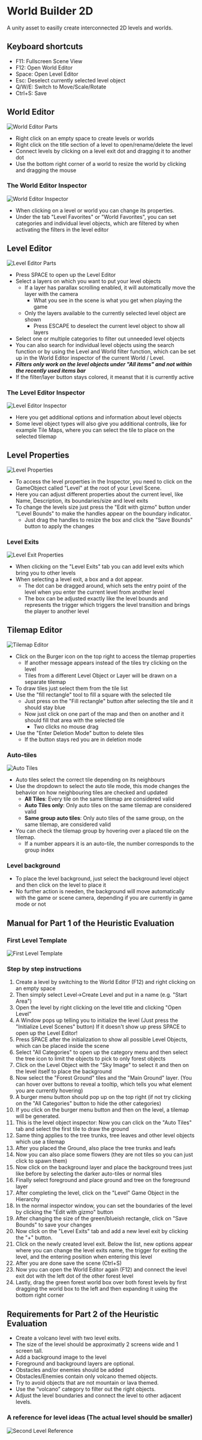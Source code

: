 # World Builder 2D
A unity asset to easilly create interconnected 2D levels and worlds.

## Keyboard shortcuts
- F11: Fullscreen Scene View
- F12: Open World Editor
- Space: Open Level Editor
- Esc: Deselect currently selected level object
- Q/W/E: Switch to Move/Scale/Rotate
- Ctrl+S: Save

## World Editor
![World Editor Parts](https://github.com/Dr4g0nsoul/World-Builder-2D/blob/release/images/EditorHelp3.png)
- Right click on an empty space to create levels or worlds
- Right click on the title section of a level to open/rename/delete the level
- Connect levels by clicking on a level exit dot and dragging it to another dot
- Use the bottom right corner of a world to resize the world by clicking and dragging the mouse
### The World Editor Inspector
![World Editor Inspector](https://github.com/Dr4g0nsoul/World-Builder-2D/blob/release/images/EditorHelp4.png)
- When clicking on a level or world you can change its properties.
- Under the tab "Level Favorites" or "World Favorites", you can set categories and individual level objects, which are filtered by when activating the filters in the level editor

## Level Editor
![Level Editor Parts](https://github.com/Dr4g0nsoul/World-Builder-2D/blob/release/images/EditorHelp1.png)
- Press SPACE to open up the Level Editor
- Select a layers on which you want to put your level objects
  - If a layer has parallax scrolling enabled, it will automatically move the layer with the camera
    - What you see in the scene is what you get when playing the game
  - Only the layers available to the currently selected level object are shown
    - Press ESCAPE to deselect the current level object to show all layers
- Select one or multiple categories to filter out unneeded level objects
- You can also search for individual level objects using the search function or by using the Level and World filter function, which can be set up in the World Editor inspector of the current World / Level.
- ***Filters only work on the level objects under "All items" and not within the recently used items bar***
- If the filter/layer button stays colored, it meanst that it is currently active
### The Level Editor Inspector
![Level Editor Inspector](https://github.com/Dr4g0nsoul/World-Builder-2D/blob/release/images/EditorHelp2.png)
- Here you get additional options and information about level objects
- Some level object types will also give you additional controlls, like for example Tile Maps, where you can select the tile to place on the selected tilemap

## Level Properties
![Level Properties](https://github.com/Dr4g0nsoul/World-Builder-2D/blob/release/images/EditorHelp5.png)
- To access the level properties in the Inspector, you need to click on the GameObject called "Level" at the root of your Level Scene.
- Here you can adjust different properties about the current level, like Name, Description, its boundaries/size and level exits
- To change the levels size just press the "Edit with gizmo" button under "Level Bounds" to make the handles appear on the boundary indicator.
  - Just drag the handles to resize the box and click the "Save Bounds" button to apply the changes
### Level Exits
![Level Exit Properties](https://github.com/Dr4g0nsoul/World-Builder-2D/blob/release/images/EditorHelp6.png)
- When clicking on the "Level Exits" tab you can add level exits which bring you to other levels
- When selecting a level exit, a box and a dot appear.
  - The dot can be dragged around, which sets the entry point of the level when you enter the current level from another level
  - The box can be adjusted exactly like the level bounds and represents the trigger which triggers the level transition and brings the player to another level

## Tilemap Editor
![Tilemap Editor](https://github.com/Dr4g0nsoul/World-Builder-2D/blob/release/images/EditorHelp7.png)
- Click on the Burger icon on the top right to access the tilemap properties
  - If another message appears instead of the tiles try clicking on the level
  - Tiles from a different Level Object or Layer will be drawn on a separate tilemap
- To draw tiles just select them from the tile list
- Use the "fill rectangle" tool to fill a square with the selected tile
  - Just press on the "Fill rectangle" button after selecting the tile and it should stay blue
  - Now just click on one part of the map and then on another and it should fill that area with the selected tile
    - Two clicks no mouse drag
- Use the "Enter Deletion Mode" button to delete tiles
  - If the button stays red you are in deletion mode
### Auto-tiles
![Auto Tiles](https://github.com/Dr4g0nsoul/World-Builder-2D/blob/release/images/EditorHelp8.png)
- Auto tiles select the correct tile depending on its neighbours
- Use the dropdown to select the auto tile mode, this mode changes the behavior on how neighbouring tiles are checked and updated
  - **All Tiles**: Every tile on the same tilemap are considered valid
  - **Auto Tiles only**: Only auto tiles on the same tilemap are considered valid
  - **Same group auto tiles**: Only auto tiles of the same group, on the same tilemap, are considered valid
- You can check the tilemap group by hovering over a placed tile on the tilemap.
  - If a number appears it is an auto-tile, the number corresponds to the group index
### Level background
- To place the level background, just select the background level object and then click on the level to place it
- No further action is needen, the background will move automatically with the game or scene camera, depending if you are currently in game mode or not

## Manual for Part 1 of the Heuristic Evaluation
### First Level Template
![First Level Template](https://github.com/Dr4g0nsoul/World-Builder-2D/blob/release/images/level.png)

### Step by step instructions
1. Create a level by switching to the World Editor (F12) and right clicking on an empty space
2. Then simply select Level->Create Level and put in a name (e.g. "Start Area")
3. Open the level by right clicking on the level title and clicking "Open Level"
4. A Window pops up telling you to initialize the level (Just press the "Initialize Level Scenes" button)
If it doesn't show up press SPACE to open up the Level Editor!
5. Press SPACE after the initialization to show all possible Level Objects, which can be placed inside the scene
6. Select "All Categories" to open up the category menu and then select the tree icon to limit the objects to pick to only forest objects
7. Click on the Level Object with the "Sky Image" to select it and then on the level itself to place the background
8. Now select the "Forest Ground" tiles and the "Main Ground" layer. 
(You can hover over buttons to reveal a tooltip, which tells you what element you are currently hovering)
9. A burger menu button should pop up on the top right (if not try clicking on the "All Categories" button to hide the other categories)
10. If you click on the burger menu button and then on the level, a tilemap will be generated.
11. This is the level object inspector: Now you can click on the "Auto Tiles" tab and select the first tile to draw the ground
12. Same thing applies to the tree trunks, tree leaves and other level objects which use a tilemap
13. After you placed the Ground, also place the tree trunks and leafs
14. Now you can also place some flowers (they are not tiles so you can just click to spawn them)
15. Now click on the background layer and place the background trees just like before by selecting the darker auto-tiles or normal tiles
16. Finally select foreground and place ground and tree on the foreground layer
17. After completing the level, click on the "Level" Game Object in the Hierarchy
18. In the normal inspector window, you can set the boundaries of the level by clicking the "Edit with gizmo" button
19. After changing the size of the green/blueish rectangle, click on "Save Bounds" to save your changes
20. Now click on the "Level Exits" tab and add a new level exit by clicking the "+" button.
21. Click on the newly created level exit. Below the list, new options appear where you can change the level exits name, the trigger for exiting the level, and the entering position when entering this level
22. After you are done save the scene (Ctrl+S)
23. Now you can open the World Editor again (F12) and connect the level exit dot with the left dot of the other forest level
24. Lastly, drag the green forest world box over both forest levels by first dragging the world box to the left and then expanding it using the bottom right corner

## Requirements for Part 2 of the Heuristic Evaluation
-	Create a volcano level with two level exits.
-	The size of the level should be approximatly 2 screens wide and 1 screen tall.
-	Add a background image to the level
-	Foreground and background layers are optional.
-	Obstacles and/or enemies should be added
-	Obstacles/Enemies contain only volcano themed objects.
  -	Try to avoid objects that are not mountain or lava themed.
  -	Use the “volcano” category to filter out the right objects.
-	Adjust the level boundaries and connect the level to other adjacent levels.

### A reference for level ideas (The actual level should be smaller)
![Second Level Reference](https://github.com/Dr4g0nsoul/World-Builder-2D/blob/release/images/level2.png)
